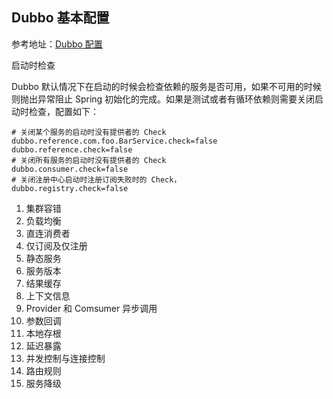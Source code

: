 ## Dubbo 基本配置

参考地址：[Dubbo 配置](https://dubbo.apache.org/zh-cn/docs/user/demos/preflight-check.html)

启动时检查

Dubbo 默认情况下在启动的时候会检查依赖的服务是否可用，如果不可用的时候则抛出异常阻止 Spring 初始化的完成。如果是测试或者有循环依赖则需要关闭启动时检查，配置如下：

```properties
# 关闭某个服务的启动时没有提供者的 Check
dubbo.reference.com.foo.BarService.check=false
dubbo.reference.check=false
# 关闭所有服务的启动时没有提供者的 Check
dubbo.consumer.check=false
# 关闭注册中心启动时注册订阅失败时的 Check，
dubbo.registry.check=false
```



1. 集群容错
2. 负载均衡
3. 直连消费者
4. 仅订阅及仅注册
5. 静态服务
6. 服务版本
7. 结果缓存
8. 上下文信息
9. Provider 和 Comsumer 异步调用
10. 参数回调
11. 本地存根
12. 延迟暴露
13. 并发控制与连接控制
14. 路由规则
15. 服务降级

